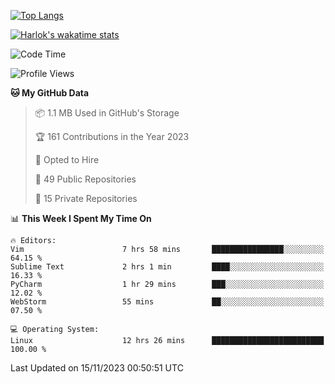[![Top Langs](https://github-readme-stats.vercel.app/api/top-langs/?username=remisiki&theme=dracula&layout=compact&hide=Jupyter%20Notebook,CSS,HTML&langs_count=10&exclude_repo=GMM-Demux-GUI)](https://github.com/anuraghazra/github-readme-stats)

[![Harlok's wakatime stats](https://github-readme-stats.vercel.app/api/wakatime?username=@remisiki&theme=dracula&layout=compact&langs_count=10&hide=other,html,css,text,json,markdown,jupyter)](https://github.com/anuraghazra/github-readme-stats)

<!--START_SECTION:waka-->
![Code Time](http://img.shields.io/badge/Code%20Time-554%20hrs%2047%20mins-blue)

![Profile Views](http://img.shields.io/badge/Profile%20Views-3-blue)

**🐱 My GitHub Data** 

> 📦 1.1 MB Used in GitHub's Storage 
 > 
> 🏆 161 Contributions in the Year 2023
 > 
> 💼 Opted to Hire
 > 
> 📜 49 Public Repositories 
 > 
> 🔑 15 Private Repositories 
 > 
📊 **This Week I Spent My Time On** 

```text
🔥 Editors: 
Vim                      7 hrs 58 mins       ████████████████░░░░░░░░░   64.15 % 
Sublime Text             2 hrs 1 min         ████░░░░░░░░░░░░░░░░░░░░░   16.33 % 
PyCharm                  1 hr 29 mins        ███░░░░░░░░░░░░░░░░░░░░░░   12.02 % 
WebStorm                 55 mins             ██░░░░░░░░░░░░░░░░░░░░░░░   07.50 % 

💻 Operating System: 
Linux                    12 hrs 26 mins      █████████████████████████   100.00 % 
```


 Last Updated on 15/11/2023 00:50:51 UTC
<!--END_SECTION:waka-->
